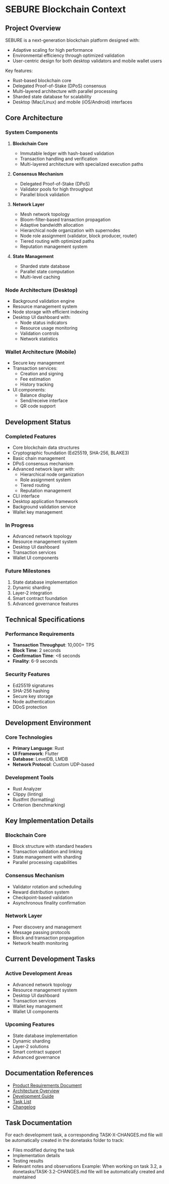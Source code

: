 # SEBURE Blockchain Context

## Project Overview
SEBURE is a next-generation blockchain platform designed with:
- Adaptive scaling for high performance
- Environmental efficiency through optimized validation
- User-centric design for both desktop validators and mobile wallet users

Key features:
- Rust-based blockchain core
- Delegated Proof-of-Stake (DPoS) consensus
- Multi-layered architecture with parallel processing
- Sharded state database for scalability
- Desktop (Mac/Linux) and mobile (iOS/Android) interfaces

## Core Architecture

### System Components
1. **Blockchain Core**
   - Immutable ledger with hash-based validation
   - Transaction handling and verification
   - Multi-layered architecture with specialized execution paths

2. **Consensus Mechanism**
   - Delegated Proof-of-Stake (DPoS)
   - Validator pools for high throughput
   - Parallel block validation

3. **Network Layer**
   - Mesh network topology
   - Bloom-filter-based transaction propagation
   - Adaptive bandwidth allocation
   - Hierarchical node organization with supernodes
   - Node role assignment (validator, block producer, router)
   - Tiered routing with optimized paths
   - Reputation management system

4. **State Management**
   - Sharded state database
   - Parallel state computation
   - Multi-level caching

### Node Architecture (Desktop)
- Background validation engine
- Resource management system
- Node storage with efficient indexing
- Desktop UI dashboard with:
  - Node status indicators
  - Resource usage monitoring
  - Validation controls
  - Network statistics

### Wallet Architecture (Mobile)
- Secure key management
- Transaction services:
  - Creation and signing
  - Fee estimation
  - History tracking
- UI components:
  - Balance display
  - Send/receive interface
  - QR code support

## Development Status

### Completed Features
- Core blockchain data structures
- Cryptographic foundation (Ed25519, SHA-256, BLAKE3)
- Basic chain management
- DPoS consensus mechanism
- Advanced network layer with:
  - Hierarchical node organization
  - Role assignment system
  - Tiered routing
  - Reputation management
- CLI interface
- Desktop application framework
- Background validation service
- Wallet key management

### In Progress
- Advanced network topology
- Resource management system
- Desktop UI dashboard
- Transaction services
- Wallet UI components

### Future Milestones
1. State database implementation
2. Dynamic sharding
3. Layer-2 integration
4. Smart contract foundation
5. Advanced governance features

## Technical Specifications

### Performance Requirements
- **Transaction Throughput**: 10,000+ TPS
- **Block Time**: 2 seconds
- **Confirmation Time**: <6 seconds
- **Finality**: 6-9 seconds

### Security Features
- Ed25519 signatures
- SHA-256 hashing
- Secure key storage
- Node authentication
- DDoS protection

## Development Environment

### Core Technologies
- **Primary Language**: Rust
- **UI Framework**: Flutter
- **Database**: LevelDB, LMDB
- **Network Protocol**: Custom UDP-based

### Development Tools
- Rust Analyzer
- Clippy (linting)
- Rustfmt (formatting)
- Criterion (benchmarking)

## Key Implementation Details

### Blockchain Core
- Block structure with standard headers
- Transaction validation and linking
- State management with sharding
- Parallel processing capabilities

### Consensus Mechanism
- Validator rotation and scheduling
- Reward distribution system
- Checkpoint-based validation
- Asynchronous finality confirmation

### Network Layer
- Peer discovery and management
- Message passing protocols
- Block and transaction propagation
- Network health monitoring

## Current Development Tasks

### Active Development Areas
- Advanced network topology
- Resource management system
- Desktop UI dashboard
- Transaction services
- Wallet key management
- Wallet UI components

### Upcoming Features
- State database implementation
- Dynamic sharding
- Layer-2 solutions
- Smart contract support
- Advanced governance

## Documentation References
- [Product Requirements Document](PRD.md)
- [Architecture Overview](ARCHITECTURE.md) 
- [Development Guide](DEVELOPMENT.md)
- [Task List](tasks.md)
- [Changelog](CHANGELOG.md)

## Task Documentation
For each development task, a corresponding TASK-X-CHANGES.md file will be automatically created in the donetasks folder to track:
- Files modified during the task
- Implementation details
- Testing results
- Relevant notes and observations
Example: When working on task 3.2, a donetasks/TASK-3.2-CHANGES.md file will be automatically created and maintained
